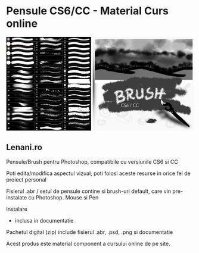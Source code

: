 # Pensule CS6/CC - Material Curs online

![Cover](https://raw.githubusercontent.com/lenani-zenart/resurse/master/curs_cs/curs_pensule/pensule_cover.jpg)

## Lenani.ro

Pensule/Brush pentru Photoshop, compatibile cu versiunile CS6 si CC

Poti edita/modifica aspectul vizual, poti folosi aceste resurse in orice fel de proiect personal

Fisierul .abr / setul de pensule contine si brush-uri default, care vin pre-instalate cu Photoshop. Mouse si Pen

Instalare

* inclusa in documentatie

Pachetul digital (zip) include fisierul .abr, .psd, .png si documentatie

Acest produs este material component a cursului online de pe site.
